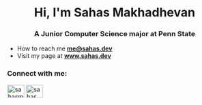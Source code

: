 <h1 align="center">Hi, I'm Sahas Makhadhevan</h1>
<h3 align="center">A Junior Computer Science major at Penn State</h3>

- How to reach me **me@sahas.dev**
- Visit my page at **www.sahas.dev**

<h3 align="left">Connect with me:</h3>
<p align="left">
<a href="https://linkedin.com/in/sahasmakhadhevan" target="blank"><img align="center" src="https://raw.githubusercontent.com/rahuldkjain/github-profile-readme-generator/master/src/images/icons/Social/linked-in-alt.svg" alt="sahasmakhadhevan" height="30" width="40" /></a>
<a href="https://instagram.com/sahas.makhadhevan" target="blank"><img align="center" src="https://raw.githubusercontent.com/rahuldkjain/github-profile-readme-generator/master/src/images/icons/Social/instagram.svg" alt="sahas.makhadhevan" height="30" width="40" /></a>
</p>
